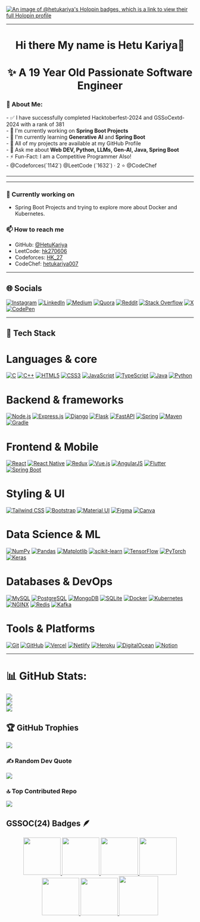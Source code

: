 [![An image of @hetukariya's Holopin badges, which is a link to view their full Holopin profile](https://holopin.me/hetukariya)](https://holopin.io/@hetukariya)

---
<h1 align="center">Hi there My name is Hetu Kariya👋</h1>
<h1 align="center">✨ A 19 Year Old Passionate Software Engineer</h1>
<h3>💫 About Me:</h3>
- ✅ I have successfully completed Hacktoberfest-2024 and GSSoCextd-2024 with a rank of 381<br>
- 🧪 I'm currently working on <b>Spring Boot Projects</b><br>
- 🌱 I'm currently learning <b>Generative AI</b> and <b>Spring Boot</b><br>
- 📂 All of my projects are available at my GitHub Profile<br>
- 💬 Ask me about <b>Web DEV, Python, LLMs, Gen-AI, Java, Spring Boot</b><br>
- ⚡ Fun-Fact: I am a Competitive Programmer Also!<br>
  -  @Codeforces(`1142`) @LeetCode (`1632`) · 2 ⭐ @CodeChef

---

---

### 🔭 Currently working on
- Spring Boot Projects and trying to explore more about Docker and Kubernetes.

### 📫 How to reach me
- GitHub: [@HetuKariya](https://github.com/HetuKariya)  
- LeetCode: [hk270606](https://leetcode.com/u/hk270606/)  
- Codeforces: [HK_27](https://codeforces.com/profile/HK_27)  
- CodeChef: [hetukariya007](https://www.codechef.com/users/hetukariya007)

---

## 🌐 Socials

[![Instagram](https://img.shields.io/badge/Instagram-E4405F?style=for-the-badge\&logo=instagram\&logoColor=white)](https://instagram.com/your-username) [![LinkedIn](https://img.shields.io/badge/LinkedIn-0A66C2?style=for-the-badge\&logo=linkedin\&logoColor=white)](https://www.linkedin.com/in/hetu-kariya-20a999284/) [![Medium](https://img.shields.io/badge/Medium-000000?style=for-the-badge\&logo=medium\&logoColor=white)](https://medium.com/@hetukariya80) [![Quora](https://img.shields.io/badge/Quora-B92B27?style=for-the-badge\&logo=quora\&logoColor=white)](https://www.quora.com/profile/Hetu-Kariya-2) [![Reddit](https://img.shields.io/badge/Reddit-FF4500?style=for-the-badge\&logo=reddit\&logoColor=white)](https://www.reddit.com/user/Successful-Syrup4135/) [![Stack Overflow](https://img.shields.io/badge/StackOverflow-F58025?style=for-the-badge\&logo=stack-overflow\&logoColor=white)](https://stackoverflow.com/users/31570290/hetu-kariya) [![X](https://img.shields.io/badge/X-000000?style=for-the-badge\&logo=x\&logoColor=white)](https://x.com/hetu_kariy13269) [![CodePen](https://img.shields.io/badge/CodePen-000000?style=for-the-badge\&logo=codepen\&logoColor=white)](https://codepen.io/Hetu-Kariya-the-looper)

---

## 🧰 Tech Stack

# Languages & core

[![C](https://img.shields.io/badge/C-00599C?style=for-the-badge\&logo=c\&logoColor=white)](#) [![C++](https://img.shields.io/badge/C++-00599C?style=for-the-badge\&logo=c%2B%2B\&logoColor=white)](#) [![HTML5](https://img.shields.io/badge/HTML5-E34F26?style=for-the-badge\&logo=html5\&logoColor=white)](#) [![CSS3](https://img.shields.io/badge/CSS3-1572B6?style=for-the-badge\&logo=css3\&logoColor=white)](#) [![JavaScript](https://img.shields.io/badge/JavaScript-F7DF1E?style=for-the-badge\&logo=javascript\&logoColor=black)](#) [![TypeScript](https://img.shields.io/badge/TypeScript-3178C6?style=for-the-badge\&logo=typescript\&logoColor=white)](#) [![Java](https://img.shields.io/badge/Java-007396?style=for-the-badge\&logo=java\&logoColor=white)](#) [![Python](https://img.shields.io/badge/Python-3776AB?style=for-the-badge\&logo=python\&logoColor=white)](#)

# Backend & frameworks

[![Node.js](https://img.shields.io/badge/Node.js-339933?style=for-the-badge\&logo=node.js\&logoColor=white)](#) [![Express.js](https://img.shields.io/badge/Express.js-000000?style=for-the-badge\&logo=express\&logoColor=white)](#) [![Django](https://img.shields.io/badge/Django-092E20?style=for-the-badge\&logo=django\&logoColor=white)](#) [![Flask](https://img.shields.io/badge/Flask-000000?style=for-the-badge\&logo=flask\&logoColor=white)](#) [![FastAPI](https://img.shields.io/badge/FastAPI-009688?style=for-the-badge\&logo=fastapi\&logoColor=white)](#) [![Spring](https://img.shields.io/badge/Spring-6DB33F?style=for-the-badge\&logo=spring\&logoColor=white)](#) [![Maven](https://img.shields.io/badge/Maven-C71A36?style=for-the-badge\&logo=apache-maven\&logoColor=white)](#) [![Gradle](https://img.shields.io/badge/Gradle-02303A?style=for-the-badge\&logo=gradle\&logoColor=white)](#)

# Frontend & Mobile 

[![React](https://img.shields.io/badge/React-20232A?style=for-the-badge\&logo=react\&logoColor=61DAFB)](#) [![React Native](https://img.shields.io/badge/React_Native-20232A?style=for-the-badge\&logo=react\&logoColor=61DAFB)](#) [![Redux](https://img.shields.io/badge/Redux-764ABC?style=for-the-badge\&logo=redux\&logoColor=white)](#) [![Vue.js](https://img.shields.io/badge/Vue.js-35495E?style=for-the-badge\&logo=vuedotjs\&logoColor=4FC08D)](#) [![AngularJS](https://img.shields.io/badge/AngularJS-DD0031?style=for-the-badge\&logo=angular\&logoColor=white)](#) [![Flutter](https://img.shields.io/badge/Flutter-02569B?style=for-the-badge\&logo=flutter\&logoColor=white)](#) [![Spring Boot](https://img.shields.io/badge/Spring%20Boot-6DB33F?style=for-the-badge&logo=spring&logoColor=white)](#)


# Styling & UI

[![Tailwind CSS](https://img.shields.io/badge/Tailwind_CSS-38B2AC?style=for-the-badge\&logo=tailwind-css\&logoColor=white)](#) [![Bootstrap](https://img.shields.io/badge/Bootstrap-7952B3?style=for-the-badge\&logo=bootstrap\&logoColor=white)](#) [![Material UI](https://img.shields.io/badge/Material--UI-007FFF?style=for-the-badge\&logo=mui\&logoColor=white)](#) [![Figma](https://img.shields.io/badge/Figma-F24E1E?style=for-the-badge\&logo=figma\&logoColor=white)](#) [![Canva](https://img.shields.io/badge/Canva-00C4CC?style=for-the-badge\&logo=canva\&logoColor=white)](#)

# Data Science & ML 

[![NumPy](https://img.shields.io/badge/NumPy-013243?style=for-the-badge\&logo=numpy\&logoColor=white)](#) [![Pandas](https://img.shields.io/badge/Pandas-150458?style=for-the-badge\&logo=pandas\&logoColor=white)](#) [![Matplotlib](https://img.shields.io/badge/Matplotlib-11557C?style=for-the-badge\&logo=matplotlib\&logoColor=white)](#) [![scikit-learn](https://img.shields.io/badge/scikit--learn-F7931E?style=for-the-badge\&logo=scikit-learn\&logoColor=white)](#) [![TensorFlow](https://img.shields.io/badge/TensorFlow-FF6F00?style=for-the-badge\&logo=tensorflow\&logoColor=white)](#) [![PyTorch](https://img.shields.io/badge/PyTorch-EE4C2C?style=for-the-badge\&logo=pyTorch\&logoColor=white)](#) [![Keras](https://img.shields.io/badge/Keras-D00000?style=for-the-badge\&logo=keras\&logoColor=white)](#)

# Databases & DevOps

[![MySQL](https://img.shields.io/badge/MySQL-00758F?style=for-the-badge\&logo=mysql\&logoColor=white)](#) [![PostgreSQL](https://img.shields.io/badge/PostgreSQL-336791?style=for-the-badge\&logo=postgresql\&logoColor=white)](#) [![MongoDB](https://img.shields.io/badge/MongoDB-47A248?style=for-the-badge\&logo=mongodb\&logoColor=white)](#) [![SQLite](https://img.shields.io/badge/SQLite-003B57?style=for-the-badge\&logo=sqlite\&logoColor=white)](#) [![Docker](https://img.shields.io/badge/Docker-2496ED?style=for-the-badge\&logo=docker\&logoColor=white)](#) [![Kubernetes](https://img.shields.io/badge/Kubernetes-326CE5?style=for-the-badge\&logo=kubernetes\&logoColor=white)](#) [![NGINX](https://img.shields.io/badge/NGINX-009639?style=for-the-badge\&logo=nginx\&logoColor=white)](#) [![Redis](https://img.shields.io/badge/Redis-DC382D?style=for-the-badge\&logo=redis\&logoColor=white)](#) [![Kafka](https://img.shields.io/badge/Kafka-231F20?style=for-the-badge\&logo=apachekafka\&logoColor=white)](#)

# Tools & Platforms

[![Git](https://img.shields.io/badge/Git-F05032?style=for-the-badge\&logo=git\&logoColor=white)](#) [![GitHub](https://img.shields.io/badge/GitHub-181717?style=for-the-badge\&logo=github\&logoColor=white)](#) [![Vercel](https://img.shields.io/badge/Vercel-000000?style=for-the-badge\&logo=vercel\&logoColor=white)](#) [![Netlify](https://img.shields.io/badge/Netlify-00C7B7?style=for-the-badge\&logo=netlify\&logoColor=white)](#) [![Heroku](https://img.shields.io/badge/Heroku-430098?style=for-the-badge\&logo=heroku\&logoColor=white)](#) [![DigitalOcean](https://img.shields.io/badge/DigitalOcean-0080FF?style=for-the-badge\&logo=digitalocean\&logoColor=white)](#) [![Notion](https://img.shields.io/badge/Notion-000000?style=for-the-badge\&logo=notion\&logoColor=white)](#)

---

# 📊 GitHub Stats:
![](https://github-readme-stats.vercel.app/api?username=HetuKariya&theme=dark&hide_border=false&include_all_commits=true&count_private=true)<br/>
![](https://github-readme-streak-stats.herokuapp.com/?user=HetuKariya&theme=dark&hide_border=true)<br/>
![](https://github-readme-stats.vercel.app/api/top-langs/?username=HetuKariya&theme=dark&hide_border=true&include_all_commits=true&count_private=true&layout=compact)

## 🏆 GitHub Trophies
![](https://github-profile-trophy.vercel.app/?username=HetuKariya&theme=onestar&no-frame=false&no-bg=true&margin-w=4)

### ✍️ Random Dev Quote
![](https://quotes-github-readme.vercel.app/api?type=horizontal&theme=radical)

### 🔝 Top Contributed Repo
![](https://github-contributor-stats.vercel.app/api?username=HetuKariya&limit=5&theme=dark&combine_all_yearly_contributions=true)

## GSSOC(24) Badges 🪶
<div style='display:flex; align-items:center; gap: 10px;' align='center'><a href="https://gssoc.girlscript.tech/leaderboard">
<img src="https://raw.githubusercontent.com/GSSoC24/Postman-Challenge/main/docs/assets/Postman%20White.png" width="100px" height="100px" />
  <img src="https://raw.githubusercontent.com/GSSoC24/Postman-Challenge/main/docs/assets/1.png" width="100px" height="100px" />
  <img src="https://raw.githubusercontent.com/GSSoC24/Postman-Challenge/main/docs/assets/2.png" width="100px" height="100px" />
   <img src="https://raw.githubusercontent.com/GSSoC24/Postman-Challenge/main/docs/assets/3.png" width="100px" height="100px" />
  <img src="https://raw.githubusercontent.com/GSSoC24/Postman-Challenge/main/docs/assets/4.png" width="100px" height="100px" />
  <img src="https://raw.githubusercontent.com/GSSoC24/Postman-Challenge/main/docs/assets/5.png" width="100px" height="100px" />
 <img src="https://raw.githubusercontent.com/GSSoC24/Postman-Challenge/main/docs/assets/6.png" width="105px" height="105px" />
</div>
